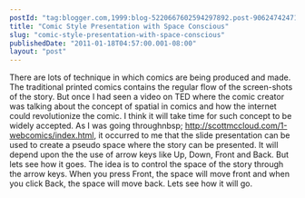 ```yaml
---
postId: "tag:blogger.com,1999:blog-5220667602594297892.post-9062474247128492938"
title: "Comic Style Presentation with Space Conscious"
slug: "comic-style-presentation-with-space-conscious"
publishedDate: "2011-01-18T04:57:00.001-08:00"
layout: "post"
---
```


There are lots of technique in which comics are being produced and made. The
traditional printed comics contains the regular flow of the screen-shots of
the story. But once I had seen a video on TED where the comic creator was
talking about the concept of spatial in comics and how the internet could
revolutionize the comic. I think it will take time for such concept to be
widely accepted. As I was going throughnbsp;
http://scottmccloud.com/1-webcomics/index.html, it occurred to me that the
slide presentation can be used to create a pseudo space where the story can be
presented. It will depend upon the the use of arrow keys like Up, Down, Front
and Back. But lets see how it goes. The idea is to control the space of the
story through the arrow keys. When you press Front, the space will move front
and when you click Back, the space will move back. Lets see how it will go.

